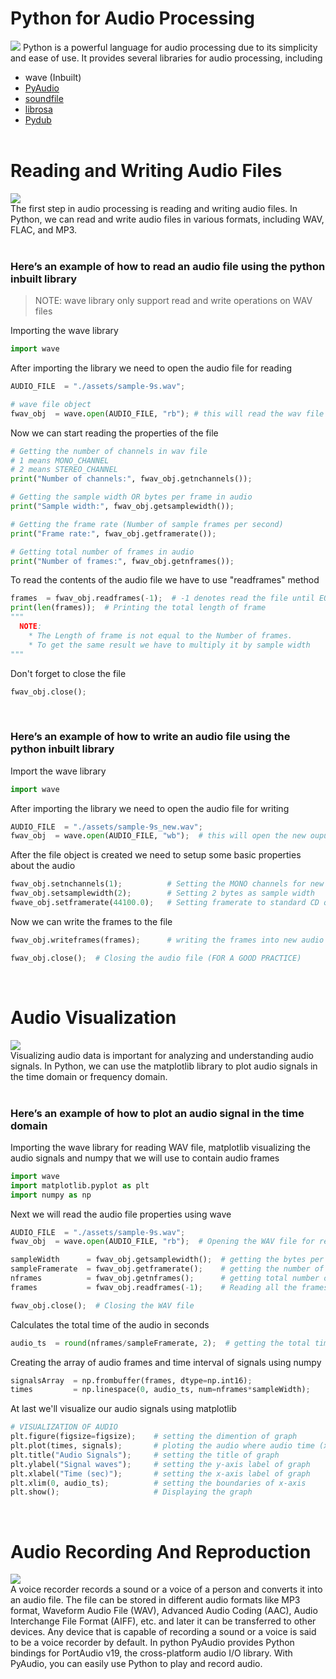 # Python for Audio Processing
![](https://www.it-jim.com/wp-content/uploads/2021/06/Audio-processing-01-1024x240.png)
Python is a powerful language for audio processing due to its simplicity and ease of use. It provides several libraries for audio processing, including 
* wave (Inbuilt)
* [PyAudio](https://pypi.org/project/PyAudio/)
* [soundfile](https://pypi.org/project/soundfile/)
* [librosa](https://librosa.org/doc/latest/install.html)
* [Pydub](https://pypi.org/project/pydub/)
<br><br>

# Reading and Writing Audio Files
![](https://images.ctfassets.net/qpn1gztbusu2/3tUrVr1yqnRx8DI33vRIVa/9bbf991463f6eb94c5d419f213a5b11a/writing-for-audio-desktop_2_.jpg?fm=avif&w=1920&q=70)
<br>
The first step in audio processing is reading and writing audio files. In Python, we can read and write audio files in various formats, including WAV, FLAC, and MP3.
<br><br>
### Here’s an example of how to read an audio file using the python inbuilt <wave> library<br>
> NOTE: wave library only support read and write operations on WAV files

Importing the wave library
```python
import wave
```

After importing the library we need to open the audio file for reading
```python
AUDIO_FILE  = "./assets/sample-9s.wav";

# wave file object
fwav_obj  = wave.open(AUDIO_FILE, "rb"); # this will read the wav file in binary mode
```

Now we can start reading the properties of the file
```python
# Getting the number of channels in wav file
# 1 means MONO_CHANNEL
# 2 means STEREO_CHANNEL
print("Number of channels:", fwav_obj.getnchannels());

# Getting the sample width OR bytes per frame in audio
print("Sample width:", fwav_obj.getsamplewidth());

# Getting the frame rate (Number of sample frames per second)
print("Frame rate:", fwav_obj.getframerate());

# Getting total number of frames in audio
print("Number of frames:", fwav_obj.getnframes());
```

To read the contents of the audio file we have to use "readframes" method
```python
frames  = fwav_obj.readframes(-1);  # -1 denotes read the file until EOF
print(len(frames));  # Printing the total length of frame
"""
  NOTE:
    * The Length of frame is not equal to the Number of frames.
    * To get the same result we have to multiply it by sample width
"""
```

Don't forget to close the file
```python
fwav_obj.close();
```
<br>

### Here’s an example of how to write an audio file using the python inbuilt <wave> library<br>
Import the wave library
```python
import wave
```

After importing the library we need to open the audio file for writing
```python
AUDIO_FILE  = "./assets/sample-9s_new.wav";
fwav_obj  = wave.open(AUDIO_FILE, "wb");  # this will open the new ouput audio file for writing in binary mode
```

After the file object is created we need to setup some basic properties about the audio
```python
fwav_obj.setnchannels(1);          # Setting the MONO channels for new audio
fwav_obj.setsamplewidth(2);        # Setting 2 bytes as sample width
fwave_obj.setframerate(44100.0);   # Setting framerate to standard CD quality rate
```

Now we can write the frames to the file
```python
fwav_obj.writeframes(frames);      # writing the frames into new audio file which was read above | Frames should be in bytes

fwav_obj.close();  # Closing the audio file (FOR A GOOD PRACTICE)
```
<br>

# Audio Visualization
![](https://miro.medium.com/v2/resize:fit:786/format:webp/0*X8V9OosecAyGjb97)
<br>
Visualizing audio data is important for analyzing and understanding audio signals. In Python, we can use the matplotlib library to plot audio signals in the time domain or frequency domain.
<br><br>

### Here’s an example of how to plot an audio signal in the time domain
Importing the wave library for reading WAV file, matplotlib visualizing the audio signals and numpy that we will use to contain audio frames
```python
import wave
import matplotlib.pyplot as plt
import numpy as np
```

Next we will read the audio file properties using wave
```python
AUDIO_FILE  = "./assets/sample-9s.wav";
fwav_obj  = wave.open(AUDIO_FILE, "rb");  # Opening the WAV file for reading

sampleWidth      = fwav_obj.getsamplewidth();  # getting the bytes per frame
sampleFramerate  = fwav_obj.getframerate();    # getting the number of frames per seconds
nframes          = fwav_obj.getnframes();      # getting total number of frames
frames           = fwav_obj.readframes(-1);    # Reading all the frames

fwav_obj.close();  # Closing the WAV file
```

Calculates the total time of the audio in seconds
```python
audio_ts  = round(nframes/sampleFramerate, 2);  # getting the total time of audio in seconds and rounding it of upto 2 decimals
```

Creating the array of audio frames and time interval of signals using numpy
```python
signalsArray  = np.frombuffer(frames, dtype=np.int16);                 # creating numpy array of audio frames each of size 16bits
times         = np.linespace(0, audio_ts, num=nframes*sampleWidth);    # getting the time invterval in X-axis of audio time
```

At last we'll visualize our audio signals using matplotlib
```python
# VISUALIZATION OF AUDIO
plt.figure(figsize=figsize);    # setting the dimention of graph
plt.plot(times, signals);       # ploting the audio where audio time (x-axis) and audio signals (y-axis)
plt.title("Audio Signals");     # setting the title of graph
plt.ylabel("Signal waves");     # setting the y-axis label of graph
plt.xlabel("Time (sec)");       # setting the x-axis label of graph
plt.xlim(0, audio_ts);          # setting the boundaries of x-axis
plt.show();                     # Displaying the graph
```
<br>

# Audio Recording And Reproduction
![](https://www.bandicam.com/v/audio-recorder/bandicam-audio-recording-noise.jpg)
<br>
A voice recorder records a sound or a voice of a person and converts it into an audio file. The file can be stored in different audio formats like MP3 format, Waveform Audio File (WAV), Advanced Audio Coding (AAC), Audio Interchange File Format (AIFF), etc. and later it can be transferred to other devices. Any device that is capable of recording a sound or a voice is said to be a voice recorder by default. In python PyAudio provides Python bindings for PortAudio v19, the cross-platform audio I/O library. With PyAudio, you can easily use Python to play and record audio.
